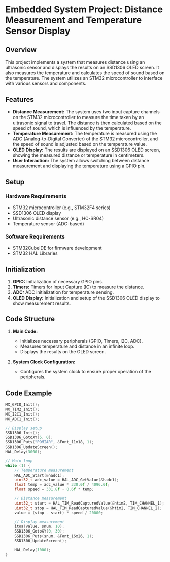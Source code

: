 # Embedded System Project: Distance Measurement and Temperature Sensor Display

## Overview

This project implements a system that measures distance using an ultrasonic sensor and displays the results on an SSD1306 OLED screen. It also measures the temperature and calculates the speed of sound based on the temperature. The system utilizes an STM32 microcontroller to interface with various sensors and components.

## Features

- **Distance Measurement:** The system uses two input capture channels on the STM32 microcontroller to measure the time taken by an ultrasonic signal to travel. The distance is then calculated based on the speed of sound, which is influenced by the temperature.
- **Temperature Measurement:** The temperature is measured using the ADC (Analog-to-Digital Converter) of the STM32 microcontroller, and the speed of sound is adjusted based on the temperature value.
- **OLED Display:** The results are displayed on an SSD1306 OLED screen, showing the measured distance or temperature in centimeters.
- **User Interaction:** The system allows switching between distance measurement and displaying the temperature using a GPIO pin.

## Setup

### Hardware Requirements

- STM32 microcontroller (e.g., STM32F4 series)
- SSD1306 OLED display
- Ultrasonic distance sensor (e.g., HC-SR04)
- Temperature sensor (ADC-based)

### Software Requirements

- STM32CubeIDE for firmware development
- STM32 HAL Libraries

## Initialization

1. **GPIO:** Initialization of necessary GPIO pins.
2. **Timers:** Timers for Input Capture (IC) to measure the distance.
3. **ADC:** ADC initialization for temperature sensing.
4. **OLED Display:** Initialization and setup of the SSD1306 OLED display to show measurement results.

## Code Structure

1. **Main Code:**

   - Initializes necessary peripherals (GPIO, Timers, I2C, ADC).
   - Measures temperature and distance in an infinite loop.
   - Displays the results on the OLED screen.

2. **System Clock Configuration:**
   - Configures the system clock to ensure proper operation of the peripherals.

## Code Example

```c
MX_GPIO_Init();
MX_TIM2_Init();
MX_I2C1_Init();
MX_ADC1_Init();

// Display setup
SSD1306_Init();
SSD1306_GotoXY(5, 0);
SSD1306_Puts("POMIAR", &Font_11x18, 1);
SSD1306_UpdateScreen();
HAL_Delay(3000);

// Main loop
while (1) {
    // Temperature measurement
    HAL_ADC_Start(&hadc1);
    uint32_t adc_value = HAL_ADC_GetValue(&hadc1);
    float temp = adc_value * 330.0f / 4096.0f;
    float speed = 331.8f + 0.6f * temp;

    // Distance measurement
    uint32_t start = HAL_TIM_ReadCapturedValue(&htim2, TIM_CHANNEL_1);
    uint32_t stop = HAL_TIM_ReadCapturedValue(&htim2, TIM_CHANNEL_2);
    value = (stop - start) * speed / 20000;

    // Display measurement
    itoa(value, snum, 10);
    SSD1306_GotoXY(0, 30);
    SSD1306_Puts(snum, &Font_16x26, 1);
    SSD1306_UpdateScreen();

    HAL_Delay(1000);
}
```
